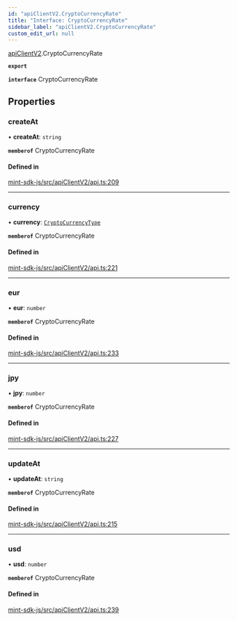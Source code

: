 ```yaml
---
id: "apiClientV2.CryptoCurrencyRate"
title: "Interface: CryptoCurrencyRate"
sidebar_label: "apiClientV2.CryptoCurrencyRate"
custom_edit_url: null
---
```


[apiClientV2](../modules/apiClientV2).CryptoCurrencyRate

**`export`**

**`interface`** CryptoCurrencyRate

## Properties

### createAt

• **createAt**: `string`

**`memberof`** CryptoCurrencyRate

#### Defined in

[mint-sdk-js/src/apiClientV2/api.ts:209](https://github.com/KyuzanInc/mint-sdk-js/blob/116138b/src/apiClientV2/api.ts#L209)

___

### currency

• **currency**: [`CryptoCurrencyType`](../enums/apiClientV2.CryptoCurrencyType)

**`memberof`** CryptoCurrencyRate

#### Defined in

[mint-sdk-js/src/apiClientV2/api.ts:221](https://github.com/KyuzanInc/mint-sdk-js/blob/116138b/src/apiClientV2/api.ts#L221)

___

### eur

• **eur**: `number`

**`memberof`** CryptoCurrencyRate

#### Defined in

[mint-sdk-js/src/apiClientV2/api.ts:233](https://github.com/KyuzanInc/mint-sdk-js/blob/116138b/src/apiClientV2/api.ts#L233)

___

### jpy

• **jpy**: `number`

**`memberof`** CryptoCurrencyRate

#### Defined in

[mint-sdk-js/src/apiClientV2/api.ts:227](https://github.com/KyuzanInc/mint-sdk-js/blob/116138b/src/apiClientV2/api.ts#L227)

___

### updateAt

• **updateAt**: `string`

**`memberof`** CryptoCurrencyRate

#### Defined in

[mint-sdk-js/src/apiClientV2/api.ts:215](https://github.com/KyuzanInc/mint-sdk-js/blob/116138b/src/apiClientV2/api.ts#L215)

___

### usd

• **usd**: `number`

**`memberof`** CryptoCurrencyRate

#### Defined in

[mint-sdk-js/src/apiClientV2/api.ts:239](https://github.com/KyuzanInc/mint-sdk-js/blob/116138b/src/apiClientV2/api.ts#L239)
